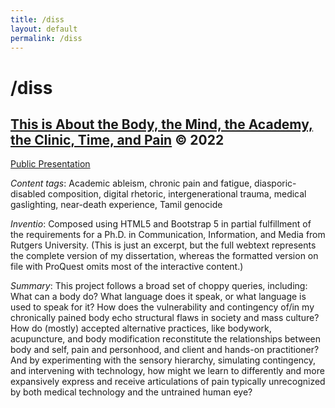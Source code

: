 ```yaml
---
title: /diss
layout: default
permalink: /diss
---
```


# /diss

## <a href="" target="_blank">This is About the Body, the Mind, the Academy, the Clinic, Time, and Pain</a> &#169; 2022
<a href="https://vyshalimanivannan.com/public-defense/" target="_blank">Public Presentation</a>

_Content tags_: Academic ableism, chronic pain and fatigue, diasporic-disabled composition, digital rhetoric, intergenerational trauma, medical gaslighting, near-death experience, Tamil genocide

_Inventio_: Composed using HTML5 and Bootstrap 5 in partial fulfillment of the requirements for a Ph.D. in Communication, Information, and Media from Rutgers University. (This is just an excerpt, but the full webtext represents the complete version of my dissertation, whereas the formatted version on file with ProQuest omits most of the interactive content.)

_Summary_: This project follows a broad set of choppy queries, including: What can a body do? What language does it speak, or what language is used to speak for it? How does the vulnerability and contingency of/in my chronically pained body echo structural flaws in society and mass culture? How do (mostly) accepted alternative practices, like bodywork, acupuncture, and body modification reconstitute the relationships between body and self, pain and personhood, and client and hands-on practitioner? And by experimenting with the sensory hierarchy, simulating contingency, and intervening with technology, how might we learn to differently and more expansively express and receive articulations of pain typically unrecognized by both medical technology and the untrained human eye?